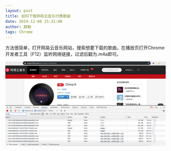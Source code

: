 ```yaml
---
layout: post
title: 如何下载网易云音乐付费歌曲
date: 2019-12-08 15:31:00
author: 薛勤
tags: Chrome
---
```

方法很简单，打开网易云音乐网站，搜索想要下载的歌曲，在播放页打开Chrome开发者工具（F12）监听网络链接，过滤后戳为.m4a即可。

![](./20191208如何下载网易云音乐付费歌曲/1136672-20191208153042880-756449745.png)